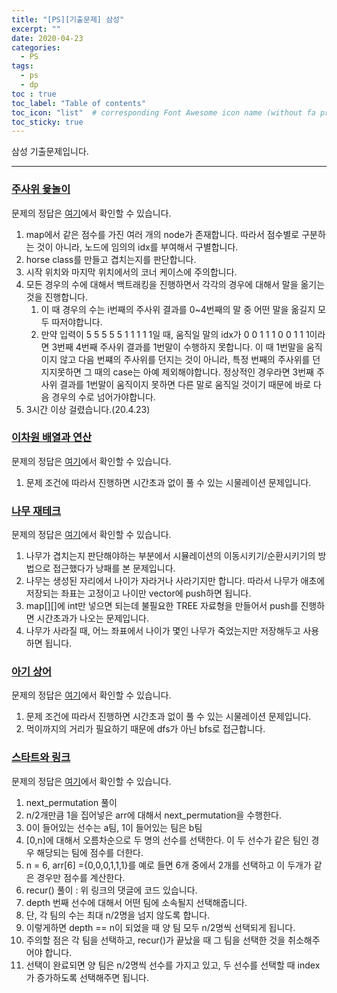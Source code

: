 ```yaml
---
title: "[PS][기출문제] 삼성"
excerpt: ""
date: 2020-04-23
categories:
  - PS
tags:
  - ps 
  - dp
toc : true
toc_label: "Table of contents"
toc_icon: "list"  # corresponding Font Awesome icon name (without fa prefix)
toc_sticky: true
---
```


삼성 기출문제입니다. 
- - -

### [주사위 윷놀이](https://www.acmicpc.net/problem/17825)

문제의 정답은 [여기](https://gist.github.com/niklasjang/d121bad6e46c418dbb322119c8c5d794)에서 확인할 수 있습니다. 

1. map에서 같은 점수를 가진 여러 개의 node가 존재합니다. 따라서 점수별로 구분하는 것이 아니라, 노드에 임의의 idx를 부여해서 구별합니다.
1. horse class를 만들고 겹치는지를 판단합니다.
1. 시작 위치와 마지막 위치에서의 코너 케이스에 주의합니다.
1. 모든 경우의 수에 대해서 백트래킹을 진행하면서 각각의 경우에 대해서 말을 옮기는 것을 진행합니다.
	1. 이 때 경우의 수는 i번째의 주사위 결과를 0~4번째의 말 중 어떤 말을 옮길지 모두 따저야합니다.
	1. 만약 입력이 5 5 5 5 5 1 1 1 1 1일 때, 움직일 말의 idx가 0 0 1 1 1 0 0 1 1 1이라면 3번째 4번째 주사위 결과를 1번말이 수행하지 못합니다. 이 때 1번말을 움직이지 않고 다음 번쨰의 주사위를 던지는 것이 아니라, 특정 번째의 주사위를 던지지못하면 그 때의 case는 아예 제외해야합니다. 정상적인 경우라면 3번째 주사위 결과를 1번말이 움직이지 못하면 다른 말로 움직일 것이기 때문에 바로 다음 경우의 수로 넘어가야합니다.  
1. 3시간 이상 걸렸습니다.(20.4.23)

### [이차원 배열과 연산](https://www.acmicpc.net/problem/17140)

문제의 정답은 [여기](https://gist.github.com/niklasjang/16d9da0e3172b9a712c1931af384dbfc)에서 확인할 수 있습니다. 

1. 문제 조건에 따라서 진행하면 시간초과 없이 풀 수 있는 시물레이션 문제입니다.  


### [나무 재테크 ](https://www.acmicpc.net/problem/16235)

문제의 정답은 [여기](https://gist.github.com/niklasjang/897cf489472c05e81670bd8c774051a2)에서 확인할 수 있습니다. 

1. 나무가 겹치는지 판단해야하는 부분에서 시뮬레이션의 이동시키기/순환시키기의 방법으로 접근했다가 낭패를 본 문제입니다.
1. 나무는 생성된 자리에서 나이가 자라거나 사라기지만 합니다. 따라서 나무가 애초에 저장되는 좌표는 고정이고 나이만 vector에 push하면 됩니다.
1. map[][]에 int만 넣으면 되는데 불필요한 TREE 자료형을 만들어서 push를 진행하면 시간초과가 나오는 문제입니다. 
1. 나무가 사라질 때, 어느 좌표에서 나이가 몇인 나무가 죽었는지만 저장해두고 사용하면 됩니다.

### [아기 상어](https://www.acmicpc.net/problem/16236)

문제의 정답은 [여기](https://gist.github.com/niklasjang/2562d1e3ff3d0d34235dfa9136d529ca)에서 확인할 수 있습니다. 

1. 문제 조건에 따라서 진행하면 시간초과 없이 풀 수 있는 시물레이션 문제입니다.  
1. 먹이까지의 거리가 필요하기 때문에 dfs가 아닌 bfs로 접근합니다.

### [스타트와 링크](https://www.acmicpc.net/problem/14889)

문제의 정답은 [여기](https://gist.github.com/niklasjang/4986754941f7b5245e5ba8ba4e58213c)에서 확인할 수 있습니다. 

1. next_permutation 풀이
  1. n/2개만큼 1을 집어넣은 arr에 대해서 next_permutation을 수행한다.
  1. 0이 들어있는 선수는 a팀, 1이 들어있는 팀은 b팀
  1. [0,n]에 대해서 오름차순으로 두 명의 선수를 선택한다. 이 두 선수가 같은 팀인 경우 해당되는 팀에 점수를 더한다.
  1. n = 6, arr[6] ={0,0,0,1,1,1}를 예로 들면 6개 중에서 2개를 선택하고 이 두개가 같은 경우만 점수를 계산한다.
1. recur() 풀이 : 위 링크의 댓글에 코드 있습니다.
  1. depth 번째 선수에 대해서 어떤 팀에 소속될지 선택해줍니다. 
  1. 단, 각 팀의 수는 최대 n/2명을 넘지 않도록 합니다.
  1. 이렇게하면 depth == n이 되었을 때 양 팀 모두 n/2명씩 선택되게 됩니다. 
  1. 주의할 점은 각 팀을 선택하고, recur()가 끝났을 때 그 팀을 선택한 것을 취소해주어야 합니다. 
  1. 선택이 완료되면 양 팀은 n/2명씩 선수를 가지고 있고, 두 선수를 선택할 때 index가 증가하도록 선택해주면 됩니다. 